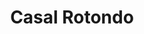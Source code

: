 ---
title: Casal Rotondo

mediaPath: /videos/cr_13_bulwerc1890-1080p.mp4
mediaPosition:  [296951.6757288243,4632812.281750991,140.66699605290427]
mediaRotation:  [0.6529803341290381,-0.3252515338186515,-0.3049555599825983,0.6122338029095127]
mediaScale: 1
cameraFOV: 32

# Pair of camera points and targets: [final point], ... , [entrance point]
cameraPath: [
    [[296948.80825706257,4632810.11750753,140.43535853842755],[296961.9508359704,4632820.036956726,141.4970304797792]]
]

animationEntry: 5000
---